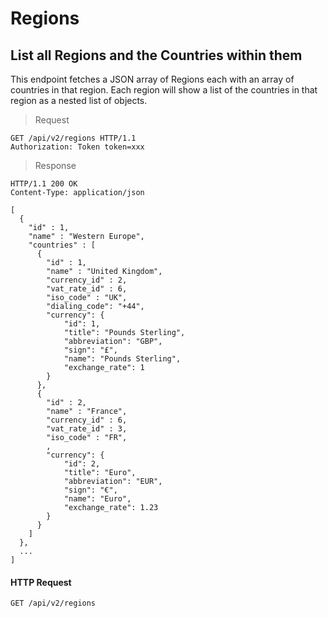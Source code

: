 # Regions

## List all Regions and the Countries within them

This endpoint fetches a JSON array of Regions each with an array of countries in that region. Each region will show a list of the countries in that region as a nested list of objects.

> Request

``` http
GET /api/v2/regions HTTP/1.1
Authorization: Token token=xxx
```

> Response

``` http
HTTP/1.1 200 OK
Content-Type: application/json

[
  {
    "id" : 1,
    "name" : "Western Europe",
    "countries" : [
      {
        "id" : 1,
        "name" : "United Kingdom",
        "currency_id" : 2,
        "vat_rate_id" : 6,
        "iso_code" : "UK",
        "dialing_code": "+44",
        "currency": {
            "id": 1,
            "title": "Pounds Sterling",
            "abbreviation": "GBP",
            "sign": "£",
            "name": "Pounds Sterling",
            "exchange_rate": 1
        }
      },
      {
        "id" : 2,
        "name" : "France",
        "currency_id" : 6,
        "vat_rate_id" : 3,
        "iso_code" : "FR",
        ,
        "currency": {
            "id": 2,
            "title": "Euro",
            "abbreviation": "EUR",
            "sign": "€",
            "name": "Euro",
            "exchange_rate": 1.23
        }
      }
    ]
  },
  ...
]
```

#### HTTP Request

`GET /api/v2/regions`
